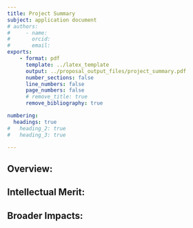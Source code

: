 ```yaml
---
title: Project Summary
subject: application document
# authors:
#     - name:
#       orcid:
#       email:
exports:
    - format: pdf
      template: ../latex_template
      output: ../proposal_output_files/project_summary.pdf
      number_sections: false
      line_numbers: false
      page_numbers: false
      # remove_title: true
      remove_bibliography: true

numbering:
  headings: true
#   heading_2: true
#   heading_3: true

---
```


<!--
Content Instructions for Project Summary:
* The document must conform to solicitation-specific and PAPPG instructions
* Please refer to the Format of the proposal (PAPPG) for all margin, spacing, font type and size requirements
* Your file must include three separate section headers: Overview, * Intellectual Merit, and Broader Impacts. To be valid, a heading must be on its own line with no other text on that line.
* File cannot exceed one page
* File Instructions for Project Summary:

Only one file can be uploaded
*Your file should not contain page numbers, as they will be added automatically by the system
* Accepted file types include: PDF

not more than one page in length, that includes an overview of the project and separate statements that clearly address the intellectual merit and broader impacts. In addition, the Project Summary must also identify (in the overview section):
Proposed scientific mentor(s) and
Proposed host institution(s).
-->

## Overview:

## Intellectual Merit:

## Broader Impacts: